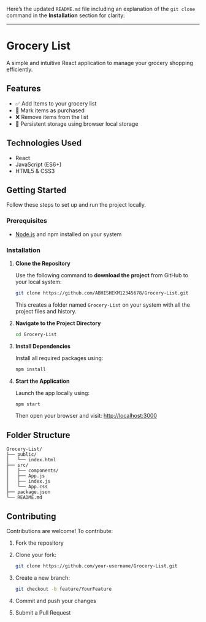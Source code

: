 Here’s the updated `README.md` file including an explanation of the `git clone` command in the **Installation** section for clarity:

---

# Grocery List

A simple and intuitive React application to manage your grocery shopping efficiently.

## Features

* ✅ Add Items to your grocery list
* 🛒 Mark items as purchased
* ❌ Remove items from the list
* 💾 Persistent storage using browser local storage

## Technologies Used

* React
* JavaScript (ES6+)
* HTML5 & CSS3

## Getting Started

Follow these steps to set up and run the project locally.

### Prerequisites

* [Node.js](https://nodejs.org/) and npm installed on your system

### Installation

1. **Clone the Repository**

   Use the following command to **download the project** from GitHub to your local system:

   ```bash
   git clone https://github.com/ABHISHEKM12345678/Grocery-List.git
   ```

   This creates a folder named `Grocery-List` on your system with all the project files and history.

2. **Navigate to the Project Directory**

   ```bash
   cd Grocery-List
   ```

3. **Install Dependencies**

   Install all required packages using:

   ```bash
   npm install
   ```

4. **Start the Application**

   Launch the app locally using:

   ```bash
   npm start
   ```

   Then open your browser and visit: [http://localhost:3000](http://localhost:3000)

## Folder Structure

```
Grocery-List/
├── public/
│   └── index.html
├── src/
│   ├── components/
│   ├── App.js
│   ├── index.js
│   └── App.css
├── package.json
└── README.md
```

## Contributing

Contributions are welcome! To contribute:

1. Fork the repository
2. Clone your fork:

   ```bash
   git clone https://github.com/your-username/Grocery-List.git
   ```
3. Create a new branch:

   ```bash
   git checkout -b feature/YourFeature
   ```
4. Commit and push your changes
5. Submit a Pull Request

